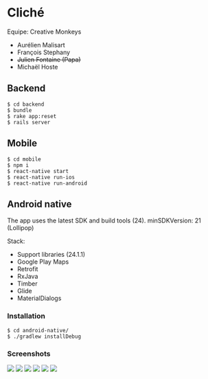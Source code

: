 # Cliché

Equipe: Creative Monkeys

+ Aurélien Malisart
+ François Stephany
+ ~~Julien Fontaine (Papa)~~
+ Michaël Hoste

## Backend

    $ cd backend
    $ bundle
    $ rake app:reset
    $ rails server

## Mobile

    $ cd mobile
    $ npm i
    $ react-native start
    $ react-native run-ios
    $ react-native run-android


## Android native

The app uses the latest SDK and build tools (24). minSDKVersion: 21 (Lollipop)

Stack:

- Support libraries (24.1.1)
- Google Play Maps
- Retrofit
- RxJava
- Timber
- Glide
- MaterialDialogs

### Installation

	$ cd android-native/
	$ ./gradlew installDebug

### Screenshots

![](screenshots/native-confirm-picture.png)
![](screenshots/native-mission-description.png)
![](screenshots/native-missions-list.png)
![](screenshots/native-mission-spots.png)
![](screenshots/native-spot-map.png)
![](screenshots/native-unlocked-spot.png)


